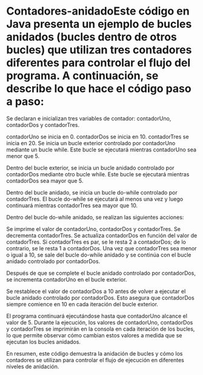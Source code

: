# Contadores-anidadoEste código en Java presenta un ejemplo de bucles anidados (bucles dentro de otros bucles) que utilizan tres contadores diferentes para controlar el flujo del programa. A continuación, se describe lo que hace el código paso a paso:

Se declaran e inicializan tres variables de contador: contadorUno, contadorDos y contadorTres.

contadorUno se inicia en 0.
contadorDos se inicia en 10.
contadorTres se inicia en 20.
Se inicia un bucle exterior controlado por contadorUno mediante un bucle while. Este bucle se ejecutará mientras contadorUno sea menor que 5.

Dentro del bucle exterior, se inicia un bucle anidado controlado por contadorDos mediante otro bucle while. Este bucle se ejecutará mientras contadorDos sea mayor que 5.

Dentro del bucle anidado, se inicia un bucle do-while controlado por contadorTres. El bucle do-while se ejecutará al menos una vez y luego continuará mientras contadorTres sea mayor que 10.

Dentro del bucle do-while anidado, se realizan las siguientes acciones:

Se imprime el valor de contadorUno, contadorDos y contadorTres.
Se decrementa contadorTres.
Se actualiza contadorDos en función del valor de contadorTres. Si contadorTres es par, se le resta 2 a contadorDos; de lo contrario, se le resta 1 a contadorDos.
Una vez que contadorTres sea menor o igual a 10, se sale del bucle do-while anidado y se continúa con el bucle anidado controlado por contadorDos.

Después de que se complete el bucle anidado controlado por contadorDos, se incrementa contadorUno en el bucle exterior.

Se restablece el valor de contadorDos a 10 antes de volver a ejecutar el bucle anidado controlado por contadorDos. Esto asegura que contadorDos siempre comience en 10 en cada iteración del bucle exterior.

El programa continuará ejecutándose hasta que contadorUno alcance el valor de 5. Durante la ejecución, los valores de contadorUno, contadorDos y contadorTres se imprimirán en la consola en cada iteración de los bucles, lo que permite observar cómo cambian estos valores a medida que se ejecutan los bucles anidados.

En resumen, este código demuestra la anidación de bucles y cómo los contadores se utilizan para controlar el flujo de ejecución en diferentes niveles de anidación.
